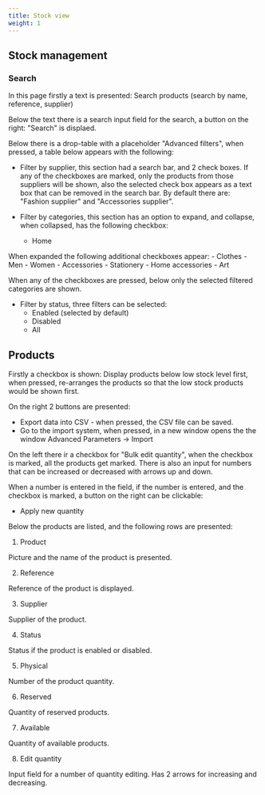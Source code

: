 ```yaml
---
title: Stock view
weight: 1
---
```


## Stock management

### Search

In this page firstly a text is presented: Search products (search by name, reference, supplier) 

Below the text there is a search input field for the search, a button on the right: "Search" is displaed.

Below there is a drop-table with a placeholder "Advanced filters", when pressed, a table below appears with the following:

 - Filter by supplier, this section had a search bar, and 2 check boxes. If any of the checkboxes are marked, only the products from those suppliers will be shown, also the selected check box appears as a text box that can be removed in the search bar. By default there are: "Fashion supplier" and "Accessories supplier".
 
 - Filter by categories, this section has an option to expand, and collapse, when collapsed, has the following checkbox:
    - Home
    
When expanded the following additional checkboxes appear:
    - Clothes
    - Men
    - Women
    - Accessories
    - Stationery
    - Home accessories
    - Art

When any of the checkboxes are pressed, below only the selected filtered categories are shown.

 - Filter by status, three filters can be selected:
    - Enabled (selected by default)
    - Disabled
    - All

## Products

Firstly a checkbox is shown: Display products below low stock level first, when pressed, re-arranges the products so that the low stock products would be shown first.

On the right 2 buttons are presented:
 
  - Export data into CSV - when pressed, the CSV file can be saved.
  - Go to the import system, when pressed, in a new window opens the the window Advanced Parameters -> Import

On the left there ir a checkbox for "Bulk edit quantity", when the checkbox is marked, all the products get marked. There is also an input for numbers that can be increased or decreased with arrows up and down.

When a number is entered in the field, if the number is entered, and the checkbox is marked, a button on the right can be clickable:
 
  - Apply new quantity

Below the products are listed, and the following rows are presented:

 1) Product

Picture and the name of the product is presented.

 2) Reference

Reference of the product is displayed.

 3) Supplier

Supplier of the product.

 4) Status

Status if the product is enabled or disabled.

 5) Physical

Number of the product quantity.

 6) Reserved

Quantity of reserved products.

 7) Available

Quantity of available products.

 8) Edit quantity

Input field for a number of quantity editing. Has 2 arrows for increasing and decreasing.
